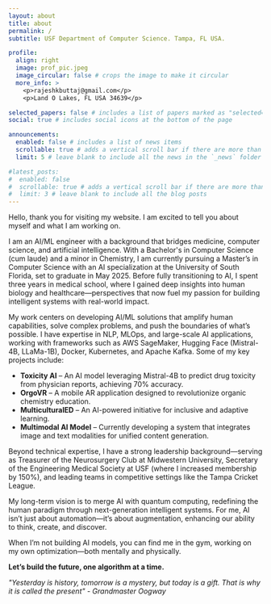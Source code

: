 ```yaml
---
layout: about
title: about
permalink: /
subtitle: USF Department of Computer Science. Tampa, FL USA. 

profile:
  align: right
  image: prof_pic.jpeg
  image_circular: false # crops the image to make it circular
  more_info: >
    <p>rajeshkbuttaj@gmail.com</p>
    <p>Land O Lakes, FL USA 34639</p>

selected_papers: false # includes a list of papers marked as "selected={true}"
social: true # includes social icons at the bottom of the page

announcements:
  enabled: false # includes a list of news items
  scrollable: true # adds a vertical scroll bar if there are more than 3 news items
  limit: 5 # leave blank to include all the news in the `_news` folder

#latest_posts:
#  enabled: false
#  scrollable: true # adds a vertical scroll bar if there are more than 3 new posts items
#  limit: 3 # leave blank to include all the blog posts
---
```


Hello, thank you for visiting my website. I am excited to tell you about myself and what I am working on.

I am an AI/ML engineer with a background that bridges medicine, computer science, and artificial intelligence. With a Bachelor's in Computer Science (cum laude) and a minor in Chemistry, I am currently pursuing a Master’s in Computer Science with an AI specialization at the University of South Florida, set to graduate in May 2025. Before fully transitioning to AI, I spent three years in medical school, where I gained deep insights into human biology and healthcare—perspectives that now fuel my passion for building intelligent systems with real-world impact.

My work centers on developing AI/ML solutions that amplify human capabilities, solve complex problems, and push the boundaries of what’s possible. I have expertise in NLP, MLOps, and large-scale AI applications, working with frameworks such as AWS SageMaker, Hugging Face (Mistral-4B, LLaMa-1B), Docker, Kubernetes, and Apache Kafka. Some of my key projects include:

  - **Toxicity AI** – An AI model leveraging Mistral-4B to predict drug toxicity from physician reports, achieving 70% accuracy.
  - **OrgoVR** – A mobile AR application designed to revolutionize organic chemistry education.
  - **MulticulturalED** – An AI-powered initiative for inclusive and adaptive learning.
  - **Multimodal AI Model** – Currently developing a system that integrates image and text modalities for unified content generation.

Beyond technical expertise, I have a strong leadership background—serving as Treasurer of the Neurosurgery Club at Midwestern University, Secretary of the Engineering Medical Society at USF (where I increased membership by 150%), and leading teams in competitive settings like the Tampa Cricket League.

My long-term vision is to merge AI with quantum computing, redefining the human paradigm through next-generation intelligent systems. For me, AI isn’t just about automation—it’s about augmentation, enhancing our ability to think, create, and discover.

When I’m not building AI models, you can find me in the gym, working on my own optimization—both mentally and physically.

**Let’s build the future, one algorithm at a time.**

*"Yesterday is history, tomorrow is a mystery, but today is a gift. That is why it is called the present" - Grandmaster Oogway*
